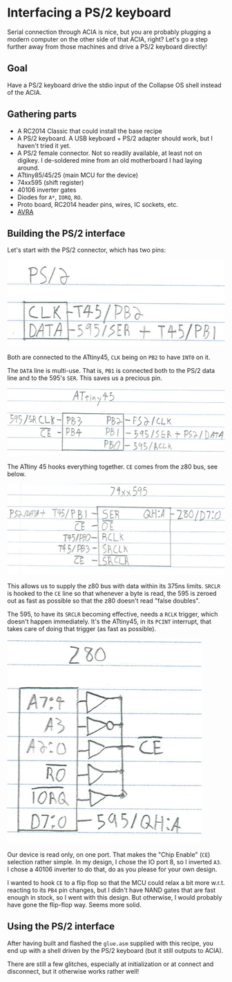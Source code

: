 # Interfacing a PS/2 keyboard

Serial connection through ACIA is nice, but you are probably plugging a modern
computer on the other side of that ACIA, right? Let's go a step further away
from those machines and drive a PS/2 keyboard directly!

## Goal

Have a PS/2 keyboard drive the stdio input of the Collapse OS shell instead of
the ACIA.

## Gathering parts

* A RC2014 Classic that could install the base recipe
* A PS/2 keyboard. A USB keyboard + PS/2 adapter should work, but I haven't
  tried it yet.
* A PS/2 female connector. Not so readily available, at least not on digikey. I
  de-soldered mine from an old motherboard I had laying around.
* ATtiny85/45/25 (main MCU for the device)
* 74xx595 (shift register)
* 40106 inverter gates
* Diodes for `A*`, `IORQ`, `RO`.
* Proto board, RC2014 header pins, wires, IC sockets, etc.
* [AVRA][avra]

## Building the PS/2 interface

Let's start with the PS/2 connector, which has two pins:

![PS/2 connector](schema-ps2.png)

Both are connected to the ATtiny45, `CLK` being on `PB2` to have `INT0` on it.

The `DATA` line is multi-use. That is, `PB1` is connected both to the PS/2 data
line and to the 595's `SER`. This saves us a precious pin.

![ATtiny45](schema-t45.png)

The ATtiny 45 hooks everything together. `CE` comes from the z80 bus, see below.

![74xx595](schema-595.png)

This allows us to supply the z80 bus with data within its 375ns limits. `SRCLR`
is hooked to the `CE` line so that whenever a byte is read, the 595 is zeroed
out as fast as possible so that the z80 doesn't read "false doubles".

The 595, to have its `SRCLR` becoming effective, needs a `RCLK` trigger, which
doesn't happen immediately. It's the ATtiny45, in its `PCINT` interrupt, that
takes care of doing that trigger (as fast as possible).

![z80](schema-z80.png)

Our device is read only, on one port. That makes the "Chip Enable" (`CE`)
selection rather simple. In my design, I chose the IO port 8, so I inverted
`A3`. I chose a 40106 inverter to do that, do as you please for your own design.

I wanted to hook `CE` to a flip flop so that the MCU could relax a bit more
w.r.t. reacting to its `PB4` pin changes, but I didn't have NAND gates that are
fast enough in stock, so I went with this design. But otherwise, I would
probably have gone the flip-flop way. Seems more solid.

## Using the PS/2 interface

After having built and flashed the `glue.asm` supplied with this recipe, you end
up with a shell driven by the PS/2 keyboard (but it still outputs to ACIA).

There are still a few glitches, especially at initialization or at connect and
disconnect, but it otherwise works rather well!

[avra]: https://github.com/hsoft/avra
